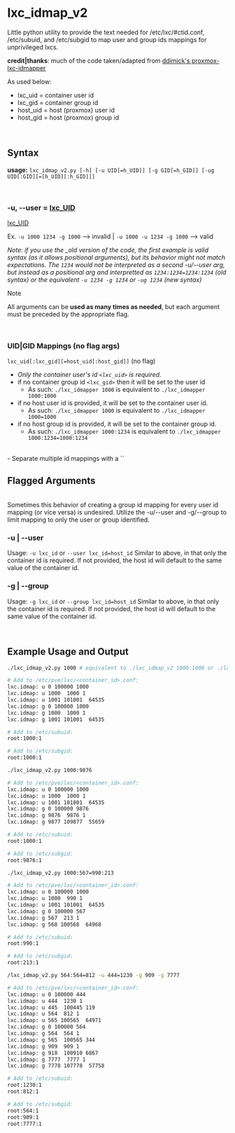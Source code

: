 # lxc_idmap_v2
Little python utility to provide the text needed for /etc/lxc/#ctid.conf, /etc/subuid, and /etc/subgid to map user and group ids mappings for unprivileged lxcs.

**credit|thanks**: much of the code taken/adapted from [ddimick's proxmox-lxc-idmapper](https://github.com/ddimick/proxmox-lxc-idmapper)



As used below: 
- lxc_uid = container user id
- lxc_gid = container group id
- host_uid = host (proxmox) user id
- host_gid = host (proxmox) group id

<br>
  

<h2>Syntax</h2>

<b>usage:</b> `lxc_idmap_v2.py [-h] [-u UID[=h_UID]] [-g GID[=h_GID]] [-ug UID[:GID][=[h_UID][:h_GID]]]`

<br>

<h3>-u, --user = <u>lxc_UID</u></h3>

<u>lxc_UID</u>

Ex. `-u 1000 1234 -g 1000` --> invalid  |  `-u 1000 -u 1234 -g 1000`  --> valid

<em>Note: if you use the _old version of the code, the first example is valid syntax (as it allows positional arguments), but its behavior might not match expectations. The `1234` would not be interpreted as a second -u/--user arg, but instead as a positional arg and interpretted as `1234:1234=1234:1234` (old syntax) or the equivalent `-u 1234 -g 1234` or `-ug 1234` (new syntax)</em>


> [!NOTE]
> All arguments can be <b>used as many times as needed</b>, but each argument must be preceded by the appropriate flag. 

<!--
> [!TIP]
> Helpful advice for doing things better or more easily.

> [!IMPORTANT]
> Key information users need to know to achieve their goal.

> [!WARNING]
> Urgent info that needs immediate user attention to avoid problems.

> [!CAUTION]
> Advises about risks or negative outcomes of certain actions.
-->


<br>

<h3>UID|GID Mappings (no flag args)</h3>

`lxc_uid[:lxc_gid][=host_uid[:host_gid]]` (no flag)
<br>


- *Only the container user's id `<lxc_uid>` is required.*
- if no container group id `<lxc_gid>` then it will be set to the user id
  - As such: `./lxc_idmapper 1000` is equivalent to `./lxc_idmapper 1000:1000`   
- if no host user id is provided, it will be set to the container user id.
  - As such: `./lxc_idmapper 1000` is equivalent to `./lxc_idmapper 1000=1000`  
- if no host group id is provided, it will be set to the container group id.
  - As such: `./lxc_idmapper 1000:1234` is equivalent to `./lxc_idmapper 1000:1234=1000:1234`
<br>
- Separate multiple id mappings with a `<space>`
 
<h2>Flagged Arguments</h2>
<br>
Sometimes this behavior of creating a group id mapping for every user id mapping (or vice versa) is undesired. Utilize the -u/--user and -g/--group to limit mapping to only the user or group identified. 
<br>
<h3>-u | --user</h3>

Usage: `-u lxc_id` or `--user lxc_id=host_id`
Similar to above, in that only the container id is required. If not provided, the host id will default to the same value of the container id. 

<h3>-g | --group</h3>

Usage: `-g lxc_id` or `--group lxc_id=host_id`
Similar to above, in that only the container id is required. If not provided, the host id will default to the same value of the container id. 

<br>
<h2>Example Usage and Output</h2>

```bash
./lxc_idmap_v2.py 1000 # equivalent to ./lxc_idmap_v2 1000:1000 or ./lxc_idmap_v2 1000:1000=1000:1000

# Add to /etc/pve/lxc/<container_id>.conf:
lxc.idmap: u 0 100000 1000
lxc.idmap: u 1000  1000 1
lxc.idmap: u 1001 101001  64535
lxc.idmap: g 0 100000 1000
lxc.idmap: g 1000  1000 1
lxc.idmap: g 1001 101001  64535

# Add to /etc/subuid:
root:1000:1

# Add to /etc/subgid:
root:1000:1
```

```bash
./lxc_idmap_v2.py 1000:9876

# Add to /etc/pve/lxc/<container_id>.conf:
lxc.idmap: u 0 100000 1000
lxc.idmap: u 1000  1000 1
lxc.idmap: u 1001 101001  64535
lxc.idmap: g 0 100000 9876
lxc.idmap: g 9876  9876 1
lxc.idmap: g 9877 109877  55659

# Add to /etc/subuid:
root:1000:1

# Add to /etc/subgid:
root:9876:1
```

```bash
./lxc_idmap_v2.py 1000:567=990:213

# Add to /etc/pve/lxc/<container_id>.conf:
lxc.idmap: u 0 100000 1000
lxc.idmap: u 1000  990 1
lxc.idmap: u 1001 101001  64535
lxc.idmap: g 0 100000 567
lxc.idmap: g 567  213 1
lxc.idmap: g 568 100568  64968

# Add to /etc/subuid:
root:990:1

# Add to /etc/subgid:
root:213:1
```

```bash
/lxc_idmap_v2.py 564:564=812 -u 444=1230 -g 909 -g 7777

# Add to /etc/pve/lxc/<container_id>.conf:
lxc.idmap: u 0 100000 444
lxc.idmap: u 444  1230 1
lxc.idmap: u 445  100445 119
lxc.idmap: u 564  812 1
lxc.idmap: u 565 100565  64971
lxc.idmap: g 0 100000 564
lxc.idmap: g 564  564 1
lxc.idmap: g 565  100565 344
lxc.idmap: g 909  909 1
lxc.idmap: g 910  100910 6867
lxc.idmap: g 7777  7777 1
lxc.idmap: g 7778 107778  57758

# Add to /etc/subuid:
root:1230:1
root:812:1

# Add to /etc/subgid:
root:564:1
root:909:1
root:7777:1
```
